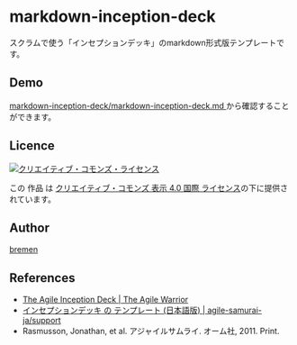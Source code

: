 # markdown-inception-deck

スクラムで使う「インセプションデッキ」のmarkdown形式版テンプレートです。


## Demo

[markdown-inception-deck/markdown-inception-deck.md ](https://github.com/awesome-bremen/markdown-inception-deck/blob/master/markdown-inception-deck.md)から確認することができます。

## Licence

[![クリエイティブ・コモンズ・ライセンス](https://i.creativecommons.org/l/by/4.0/88x31.png)](http://creativecommons.org/licenses/by/4.0/)

この 作品 は [クリエイティブ・コモンズ 表示 4.0 国際 ライセンス](http://creativecommons.org/licenses/by/4.0/)の下に提供されています。

## Author

[bremen](https://github.com/awesome-bremen)

## References

- [The Agile Inception Deck | The Agile Warrior](https://agilewarrior.wordpress.com/2010/11/06/the-agile-inception-deck/)
- [インセプションデッキ の テンプレート (日本語版) | agile-samurai-ja/support](https://github.com/agile-samurai-ja/support/tree/master/blank-inception-deck)
- Rasmusson, Jonathan, et al. アジャイルサムライ. オーム社, 2011. Print.
